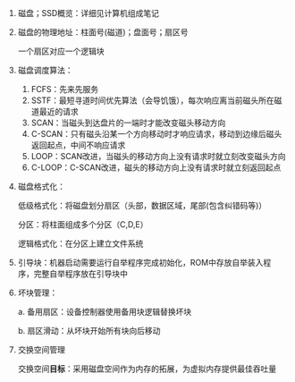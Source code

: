 1. 磁盘；SSD概览：详细见计算机组成笔记

2. 磁盘的物理地址：柱面号(磁道)；盘面号；扇区号

   一个扇区对应一个逻辑块

3. 磁盘调度算法：

   1. FCFS：先来先服务
   2. SSTF：最短寻道时间优先算法（会导饥饿），每次响应离当前磁头所在磁道最近的请求
   3. SCAN：当磁头到达盘片的一端时才能改变磁头移动方向
   4. C-SCAN：只有磁头沿某一个方向移动时才响应请求，移动到边缘后磁头返回起点，中间不响应请求
   5. LOOP：SCAN改进，当磁头的移动方向上没有请求时就立刻改变磁头方向
   6. C-LOOP：C-SCAN改进，磁头的移动方向上没有请求时就立刻返回起点

4. 磁盘格式化：

   低级格式化：将磁盘划分扇区（头部，数据区域，尾部(包含纠错码等)）

   分区：将柱面组成多个分区（C,D,E）

   逻辑格式化：在分区上建立文件系统

5. 引导块：机器启动需要运行自举程序完成初始化，ROM中存放自举装入程序，完整自举程序放在引导块中

6. 坏块管理：

   a. 备用扇区：设备控制器使用备用块逻辑替换坏块

   b. 扇区滑动：从坏块开始所有块向后移动

7. 交换空间管理

   交换空间**目标**：采用磁盘空间作为内存的拓展，为虚拟内存提供最佳吞吐量

